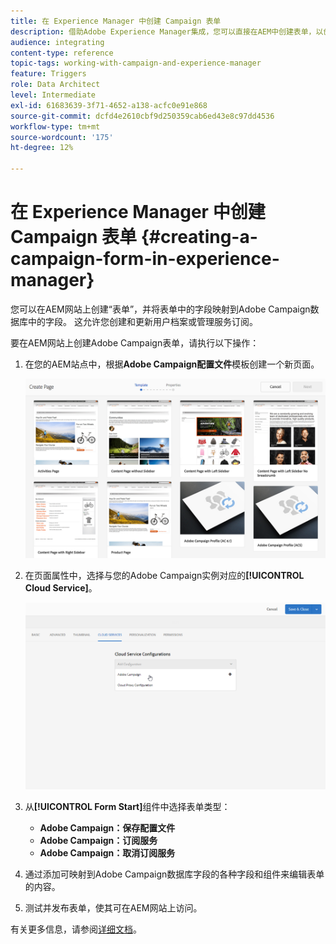 ```yaml
---
title: 在 Experience Manager 中创建 Campaign 表单
description: 借助Adobe Experience Manager集成，您可以直接在AEM中创建表单，以创建和更新用户档案或管理订阅。
audience: integrating
content-type: reference
topic-tags: working-with-campaign-and-experience-manager
feature: Triggers
role: Data Architect
level: Intermediate
exl-id: 61683639-3f71-4652-a138-acfc0e91e868
source-git-commit: dcfd4e2610cbf9d250359cab6ed43e8c97dd4536
workflow-type: tm+mt
source-wordcount: '175'
ht-degree: 12%

---
```


# 在 Experience Manager 中创建 Campaign 表单 {#creating-a-campaign-form-in-experience-manager}

您可以在AEM网站上创建“表单”，并将表单中的字段映射到Adobe Campaign数据库中的字段。 这允许您创建和更新用户档案或管理服务订阅。

要在AEM网站上创建Adobe Campaign表单，请执行以下操作：

1. 在您的AEM站点中，根据&#x200B;**Adobe Campaign配置文件**&#x200B;模板创建一个新页面。

   ![](assets/aem_content_forms.png)

1. 在页面属性中，选择与您的Adobe Campaign实例对应的&#x200B;**[!UICONTROL Cloud Service]**。

   ![](assets/aem_content_forms_2.png)

1. 从&#x200B;**[!UICONTROL Form Start]**&#x200B;组件中选择表单类型：

   * **Adobe Campaign：保存配置文件**
   * **Adobe Campaign：订阅服务**
   * **Adobe Campaign：取消订阅服务**

1. 通过添加可映射到Adobe Campaign数据库字段的各种字段和组件来编辑表单的内容。
1. 测试并发布表单，使其可在AEM网站上访问。

有关更多信息，请参阅[详细文档](https://experienceleague.adobe.com/docs/experience-manager-65/authoring/aem-adobe-campaign/adobe-campaign-forms.html?lang=zh-Hans)。
